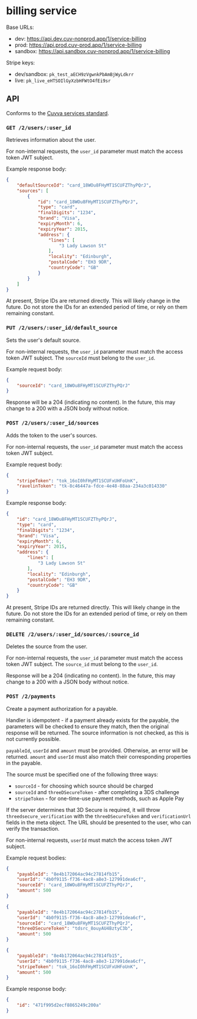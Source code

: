 # billing service

Base URLs:

- dev: https://api.dev.cuv-nonprod.app/1/service-billing
- prod: https://api.prod.cuv-prod.app/1/service-billing
- sandbox: https://api.sandbox.cuv-nonprod.app/1/service-billing

Stripe keys:

- dev/sandbox: `pk_test_aECH9zVgwnkPbAmBjWyLdkrr`
- live: `pk_live_eHTSOIlGyXzbHFWtO4fEi9sr`

## API

Conforms to the [Cuvva services standard][1].

### `GET /2/users/:user_id`

Retrieves information about the user.

For non-internal requests, the `user_id` parameter must match the access token
JWT subject.

Example response body:

```json
{
	"defaultSourceId": "card_18WOu8FHyMT1SCUFZThyPQrJ",
	"sources": [
		{
			"id": "card_18WOu8FHyMT1SCUFZThyPQrJ",
			"type": "card",
			"finalDigits": "1234",
			"brand": "Visa",
			"expiryMonth": 6,
			"expiryYear": 2015,
			"address": {
				"lines": [
					"3 Lady Lawson St"
				],
				"locality": "Edinburgh",
				"postalCode": "EH3 9DR",
				"countryCode": "GB"
			}
		}
	]
}
```

At present, Stripe IDs are returned directly. This will likely change in the
future. Do not store the IDs for an extended period of time, or rely on them
remaining constant.

### `PUT /2/users/:user_id/default_source`

Sets the user's default source.

For non-internal requests, the `user_id` parameter must match the access token
JWT subject. The `sourceId` must belong to the `user_id`.

Example request body:

```json
{
	"sourceId": "card_18WOu8FHyMT1SCUFZThyPQrJ"
}
```

Response will be a 204 (indicating no content). In the future, this may change
to a 200 with a JSON body without notice.

### `POST /2/users/:user_id/sources`

Adds the token to the user's sources.

For non-internal requests, the `user_id` parameter must match the access token
JWT subject.

Example request body:

```json
{
	"stripeToken": "tok_16oI0hFHyMT1SCUFxUHFoUnK",
	"ravelinToken": "tk-8c46447a-fdce-4e48-88aa-234a3c014330"
}
```

Example response body:

```json
{
	"id": "card_18WOu8FHyMT1SCUFZThyPQrJ",
	"type": "card",
	"finalDigits": "1234",
	"brand": "Visa",
	"expiryMonth": 6,
	"expiryYear": 2015,
	"address": {
		"lines": [
			"3 Lady Lawson St"
		],
		"locality": "Edinburgh",
		"postalCode": "EH3 9DR",
		"countryCode": "GB"
	}
}
```

At present, Stripe IDs are returned directly. This will likely change in the
future. Do not store the IDs for an extended period of time, or rely on them
remaining constant.

### `DELETE /2/users/:user_id/sources/:source_id`

Deletes the source from the user.

For non-internal requests, the `user_id` parameter must match the access token
JWT subject. The `source_id` must belong to the `user_id`.

Response will be a 204 (indicating no content). In the future, this may change
to a 200 with a JSON body without notice.

### `POST /2/payments`

Create a payment authorization for a payable.

Handler is idempotent - if a payment already exists for the payable, the
parameters will be checked to ensure they match, then the original response will
be returned. The source information is not checked, as this is not currently
possible.

`payableId`, `userId` and `amount` must be provided. Otherwise, an error will be
returned. `amount` and `userId` must also match their corresponding properties
in the payable.

The source must be specified one of the following three ways:

- `sourceId` - for choosing which source should be charged
- `sourceId` and `threeDSecureToken` - after completing a 3DS challenge
- `stripeToken` - for one-time-use payment methods, such as Apple Pay

If the server determines that 3D Secure is required, it will throw
`threedsecure_verification` with the `threeDSecureToken` and `verificationUrl`
fields in the meta object. The URL should be presented to the user, who can
verify the transaction.

For non-internal requests, `userId` must match the access token JWT subject.

Example request bodies:

```json
{
	"payableId": "8e4b172064ac94c27814fb15",
	"userId": "4b0f9115-f736-4ac8-a8e3-127991dea6cf",
	"sourceId": "card_18WOu8FHyMT1SCUFZThyPQrJ",
	"amount": 500
}
```

```json
{
	"payableId": "8e4b172064ac94c27814fb15",
	"userId": "4b0f9115-f736-4ac8-a8e3-127991dea6cf",
	"sourceId": "card_18WOu8FHyMT1SCUFZThyPQrJ",
	"threeDSecureToken": "tdsrc_8ouyAU4BztyC3b",
	"amount": 500
}
```

```json
{
	"payableId": "8e4b172064ac94c27814fb15",
	"userId": "4b0f9115-f736-4ac8-a8e3-127991dea6cf",
	"stripeToken": "tok_16oI0hFHyMT1SCUFxUHFoUnK",
	"amount": 500
}
```

Example response body:

```json
{
	"id": "471f995d2ecf8865249c200a"
}
```

[1]: https://github.com/cuvva/standards/blob/master/services.md
